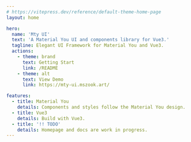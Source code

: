 ```yaml
---
# https://vitepress.dev/reference/default-theme-home-page
layout: home

hero:
  name: 'Mty UI'
  text: 'A Material You UI and components library for Vue3.'
  tagline: Elegant UI Framework for Material You and Vue3.
  actions:
    - theme: brand
      text: Getting Start
      link: /README
    - theme: alt
      text: View Demo
      link: https://mty-ui.mszook.art/

features:
  - title: Material You
    details: Components and styles follow the Material You design.
  - title: Vue3
    details: Build with Vue3.
  - title: '!! TODO'
    details: Homepage and docs are work in progress.
---
```

